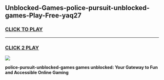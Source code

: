 
## Unblocked-Games-police-pursuit-unblocked-games-Play-Free-yaq27
<h3>
<a href="https://premium76.site?title=police-pursuit-unblocked-games&ref=19M">CLICK TO PLAY</a></h3>
<hr>

<h3>
<a href="https://premium76.site?title=police-pursuit-unblocked-games&ref=19M">CLICK 2 PLAY</a>
  
</h3>

<a href="https://premium76.site?title=police-pursuit-unblocked-games&ref=19M"><img src="https://clearcache.store/games.png"></a>


**police-pursuit-unblocked-games games unblocked: Your Gateway to Fun and Accessible Online Gaming**
